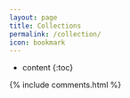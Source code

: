 ```yaml
---
layout: page
title: Collections
permalink: /collection/
icon: bookmark
---
```


* content
{:toc}




{% include comments.html %}
